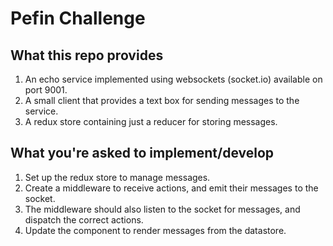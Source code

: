 # Pefin Challenge

## What this repo provides
1. An echo service implemented using websockets (socket.io) available on port 9001.
2. A small client that provides a text box for sending messages to the service.
3. A redux store containing just a reducer for storing messages.

## What you're asked to implement/develop
1. Set up the redux store to manage messages.
2. Create a middleware to receive actions, and emit their messages to the socket.
3. The middleware should also listen to the socket for messages, and dispatch the correct actions.
4. Update the <App /> component to render messages from the datastore.

